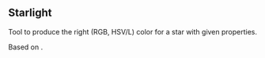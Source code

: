 ## Starlight

Tool to produce the right (RGB, HSV/L) color for a star with given properties.

Based on [](https://www.fourmilab.ch/documents/specrend/).

